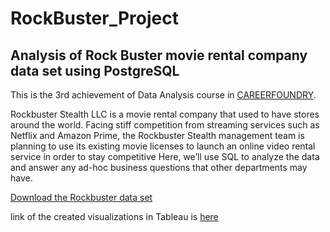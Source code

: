 # RockBuster_Project
## Analysis of Rock Buster movie rental company data set using PostgreSQL
This is the 3rd achievement of Data Analysis course in [CAREERFOUNDRY](https://careerfoundry.com). 

Rockbuster Stealth LLC is a movie rental company that used to have stores around the
world. Facing stiff competition from streaming services such as Netflix and Amazon Prime,
the Rockbuster Stealth management team is planning to use its existing movie licenses to
launch an online video rental service in order to stay competitive
Here, we’ll use SQL to analyze the data and answer any
ad-hoc business questions that other departments may have.

[Download the Rockbuster data set](http://www.postgresqltutorial.com/wp-content/uploads/2019/05/dvdrental.zip)

link of the created visualizations in Tableau is [here](https://public.tableau.com/app/profile/toomaj.foroud/viz/RockbusterVisualization/Rating?publish=yes)

